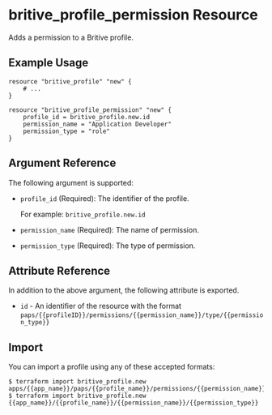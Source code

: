 # britive_profile_permission Resource

Adds a permission to a Britive profile.

## Example Usage

```hcl
resource "britive_profile" "new" {
    # ...
}

resource "britive_profile_permission" "new" {
    profile_id = britive_profile.new.id
    permission_name = "Application Developer"
    permission_type = "role"
}
```

## Argument Reference

The following argument is supported:

* `profile_id` (Required): The identifier of the profile.

  For example: `britive_profile.new.id`


* `permission_name` (Required): The name of permission.

* `permission_type` (Required): The type of permission.


## Attribute Reference

In addition to the above argument, the following attribute is exported.

* `id` - An identifier of the resource with the format `paps/{{profileID}}/permissions/{{permission_name}}/type/{{permission_type}}`

## Import

You can import a profile using any of these accepted formats:

```
$ terraform import britive_profile.new apps/{{app_name}}/paps/{{profile_name}}/permissions/{{permission_name}}/type/{{permission_type}}
$ terraform import britive_profile.new {{app_name}}/{{profile_name}}/{{permission_name}}/{{permission_type}}
```